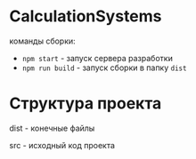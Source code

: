 # CalculationSystems

команды сборки: 

- `npm start` - запуск сервера разработки
- `npm run build` - запуск сборки в папку `dist`

# Структура проекта

dist - конечные файлы

src - исходный код проекта
